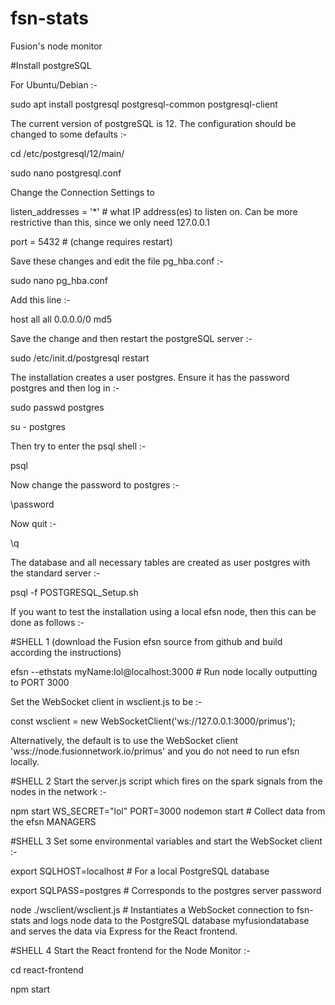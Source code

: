 # fsn-stats

Fusion's node monitor


#Install postgreSQL

For Ubuntu/Debian :-

sudo apt install postgresql postgresql-common postgresql-client

The current version of postgreSQL is 12. The configuration should be changed to some defaults :-

cd /etc/postgresql/12/main/

sudo nano postgresql.conf 

Change the Connection Settings to 

listen_addresses = '*'          # what IP address(es) to listen on. Can be more restrictive than this, since we only need 127.0.0.1

port = 5432                             # (change requires restart)

Save these changes and edit the file pg_hba.conf :-

sudo nano pg_hba.conf

Add this line :-

host all all 0.0.0.0/0 md5

Save the change and then restart the postgreSQL server :-

sudo /etc/init.d/postgresql restart



The installation creates a user postgres. Ensure it has the password postgres and then log in :-

sudo passwd postgres   <set password to postgres>

su - postgres

Then try to enter the psql shell :-

psql

Now change the password to postgres :-

\password  <enter password>

Now quit :-

\q

The database and all necessary tables are created as user postgres with the standard server :-

psql -f POSTGRESQL_Setup.sh



If you want to test the installation using a local efsn node, then this can be done as follows :-

#SHELL 1  (download the Fusion efsn source from github and build according the instructions)

efsn --ethstats myName:lol@localhost:3000  # Run node locally outputting to PORT 3000

Set the WebSocket client in wsclient.js to be :-

const wsclient = new WebSocketClient('ws://127.0.0.1:3000/primus');

Alternatively, the default is to use the WebSocket client 'wss://node.fusionnetwork.io/primus' and you do not need to run efsn locally.


#SHELL 2  Start the server.js script which fires on the spark signals from the nodes in the network :-

npm start WS_SECRET="lol" PORT=3000 nodemon start  # Collect data from the efsn MANAGERS

#SHELL 3 Set some environmental variables and start the WebSocket client :-

export SQLHOST=localhost     #  For a local PostgreSQL database

export SQLPASS=postgres      # Corresponds to the postgres server password

node ./wsclient/wsclient.js  #  Instantiates a WebSocket connection to fsn-stats and logs node data to the PostgreSQL database myfusiondatabase and serves the data via Express for the React frontend.

#SHELL 4 Start the React frontend for the Node Monitor :-

cd react-frontend

npm start



